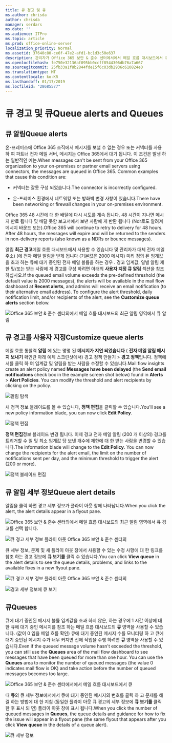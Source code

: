 ```yaml
---
title: 큐 경고 및 큐
ms.author: chrisda
author: chrisda
manager: serdars
ms.date: ''
ms.audience: ITPro
ms.topic: article
ms.prod: office-online-server
localization_priority: Normal
ms.assetid: 37640c80-ce6f-47e2-afd1-bc1d3c50e637
description: 관리자가 Office 365 보안 & 준수 센터에서에서 메일 흐름 대시보드에서 큐 경고 및 큐에 대 한 알아보십시오.
ms.openlocfilehash: fe750e32136af095bb0ccff8544306db76a7a667
ms.sourcegitcommit: 25fb33a1f8b2844fde15f6c03db2936c610824e0
ms.translationtype: MT
ms.contentlocale: ko-KR
ms.lasthandoff: 01/17/2019
ms.locfileid: "28685577"
---
```

# <a name="queue-alerts-and-queues"></a><span data-ttu-id="314bd-103">큐 경고 및 큐</span><span class="sxs-lookup"><span data-stu-id="314bd-103">Queue alerts and Queues</span></span>

## <a name="queue-alerts"></a><span data-ttu-id="314bd-104">큐 알림</span><span class="sxs-lookup"><span data-stu-id="314bd-104">Queue alerts</span></span>

<span data-ttu-id="314bd-p101">온-프레미스에 Office 365 조직에서 메시지를 보낼 수 없는 경우 또는 커넥터를 사용 하 여 파트너 전자 메일 서버, 메시지는 Office 365에서 대기 됩니다. 이 조건은 발생 하는 일반적인 예는.</span><span class="sxs-lookup"><span data-stu-id="314bd-p101">When messages can't be sent from your Office 365 organization to your on-premises or partner email servers using connectors, the messages are queued in Office 365. Common examples that cause this condition are:</span></span>

- <span data-ttu-id="314bd-107">커넥터는 잘못 구성 되었습니다.</span><span class="sxs-lookup"><span data-stu-id="314bd-107">The connector is incorrectly configured.</span></span>

- <span data-ttu-id="314bd-108">온-프레미스 환경에서 네트워킹 또는 방화벽 변경 사항이 있습니다.</span><span class="sxs-lookup"><span data-stu-id="314bd-108">There have been networking or firewall changes in your on-premises environment.</span></span>

<span data-ttu-id="314bd-p102">Office 365 48 시간에 대 한 배달에 다시 시도를 계속 됩니다. 48 시간이 지나면 메시지 만료 됩니다 및 배달 못함 보고서에서 보낸 사람에 게 반환 됩니다 (Ndr로도 알려져 메시지 바운드 또는).</span><span class="sxs-lookup"><span data-stu-id="314bd-p102">Office 365 will continue to retry to delivery for 48 hours. After 48 hours, the messages will expire and will be returned to the senders in non-delivery reports (also known as a NDRs or bounce messages).</span></span>

<span data-ttu-id="314bd-p103">알림 **최근 경고**메일 흐름 대시보드에서 사용할 수 있습니다 및 관리자가 대체 전자 메일 주소) (에 전자 메일 알림을 받게 됩니다 (기본값은 2000 메시지) 미리 정의 된 임계값을 초과 하는 큐에 대기 중인된 전자 메일 볼륨을 하는 경우 . 경고 임계값, 일별 알림 제한 및/또는 받는 사람에 게 경고를 구성 하려면 아래의 **사용자 지정 큐 알림** 섹션을 참조 하십시오.</span><span class="sxs-lookup"><span data-stu-id="314bd-p103">If the queued email volume exceeds the pre-defined threshold (the default value is 2000 messages), the alerts will be available in the mail flow dashboard at **Recent alerts**, and admins will receive an email notification (to their alternative email address). To configure the alert threshold, daily notification limit, and/or recipients of the alert, see the **Customize queue alerts** section below.</span></span>

![Office 365 보안 & 준수 센터의에서 메일 흐름 대시보드의 최근 알림 영역에서 큐 알림](media/5fc4a51c-6118-4270-960b-c6b176ef94ae.png)

## <a name="customize-queue-alerts"></a><span data-ttu-id="314bd-114">큐 경고를 사용자 지정</span><span class="sxs-lookup"><span data-stu-id="314bd-114">Customize queue alerts</span></span>

<span data-ttu-id="314bd-p104">메일 흐름 통찰력 **알림** 에 있는 명명 된 **메시지가 지연 되었습니다** ( **전자 메일 알림 메시지 보내기** 확인란 아래 예제 스크린샷에서) 경고 정책 만들기 \> **경고 정책**입니다. 정책에서를 클릭 하 여 임계값 및 알림을 받는 사람을 수정할 수 있습니다.</span><span class="sxs-lookup"><span data-stu-id="314bd-p104">Mail flow insights create an alert policy named **Messages have been delayed** (the **Send email notifications** check box in the example screen shot below) found in **Alerts** \> **Alert Policies**. You can modify the threshold and alert recipients by clicking on the policy.</span></span>

![알림 탐색](media/efb95976-9e0b-484e-a2fd-093c5bc7a40f.png)

<span data-ttu-id="314bd-118">새 정책 정보 블레이드를 볼 수 있습니다, **정책 편집**을 클릭할 수 있습니다.</span><span class="sxs-lookup"><span data-stu-id="314bd-118">You'll see a new policy information blade, you can now click **Edit Policy**.</span></span>

![정책 편집 ](media/ed2aceae-3ee2-4849-a17e-87915987a7dd.png)

<span data-ttu-id="314bd-p105">**정책 편집**정보 블레이드 변경 됩니다. 이제 경고 전자 메일 알림 (200 개 이상의) 경고를 트리거할 수 일 및 최소 임계값 당 보낸 개수에 제한에 대 한 받는 사람을 변경할 수 있습니다.</span><span class="sxs-lookup"><span data-stu-id="314bd-p105">The information blade will change to the **Edit Policy**. You can now change the recipients for the alert email, the limit on the number of notifications sent per day, and the minimum threshold to trigger the alert (200 or more).</span></span>

![정책 블레이드 편집](media/c657cc74-7867-474c-b2c9-dc478449f990.png)

## <a name="queue-alert-details"></a><span data-ttu-id="314bd-123">큐 알림 세부 정보</span><span class="sxs-lookup"><span data-stu-id="314bd-123">Queue alert details</span></span>

<span data-ttu-id="314bd-124">알림을 클릭 하면 경고 세부 정보가 플라이 아웃 창에 나타납니다.</span><span class="sxs-lookup"><span data-stu-id="314bd-124">When you click the alert, the alert details appear in a flyout pane.</span></span>

![Office 365 보안 & 준수 센터의에서 메일 흐름 대시보드의 최근 알림 영역에서 큐 경고를 선택 합니다.](media/1f6b0e96-5b2c-41ef-9684-9d813b3fabe6.png)

![큐 경고 세부 정보 플라이 아웃 Office 365 보안 & 준수 센터의](media/105c8fff-912f-4763-8806-2740ebdecd4b.png)

<span data-ttu-id="314bd-127">큐 세부 정보, 문제 및 새 플라이 아웃 창에서 사용할 수 있는 수정 사항에 대 한 링크를 참조 하는 경고 정보에 **큐 보기를** 클릭 수 있습니다.</span><span class="sxs-lookup"><span data-stu-id="314bd-127">You can click **View queue** in the alert details to see the queue details, problems, and links to the available fixes in a new flyout pane.</span></span>

![큐 경고 세부 정보 플라이 아웃 Office 365 보안 & 준수 센터의](media/8ff60955-55ef-4f32-a966-85e02cb608d1.png)

![경고 세부 정보에 큐 보기](media/4eb088fe-5dd9-4bf4-b959-c1bb2545c515.png)

## <a name="queues"></a><span data-ttu-id="314bd-130">큐</span><span class="sxs-lookup"><span data-stu-id="314bd-130">Queues</span></span>

<span data-ttu-id="314bd-p106">큐에 대기 중인된 메시지 볼륨 임계값을 초과 하지 않은, 하는 경우에 1 시간 이상에 대 한 큐에 대기 중인 메시지를 참조 하는 메일 흐름 대시보드의 **큐** 영역을 사용할 수 있습니다. (값이 0 임을 메일 흐름 확인) 큐에 대기 중인된 메시지 수를 모니터링 하 고 큐에 대기 중인된 메시지 수가 너무 커지면 전에 작업을 수행 하려면 **큐** 영역을 사용할 수 있습니다.</span><span class="sxs-lookup"><span data-stu-id="314bd-p106">Even if the queued message volume hasn't exceeded the threshold, you can still use the **Queues** area of the mail flow dashboard to see messages that have been queued for more than one hour. You can use the **Queues** area to monitor the number of queued messages (the value 0 indicates mail flow is OK) and take action before the number of queued messages becomes too large.</span></span>

![Office 365 보안 & 준수 센터에서에서 메일 흐름 대시보드에서 큐](media/0ef6e2ef-dd22-4363-9d4a-b20a00babc9f.png)

<span data-ttu-id="314bd-134">때 **큐**의 큐 세부 정보에서에서 큐에 대기 중인된 메시지의 번호를 클릭 하 고 문제를 해결 하는 방법에 대 한 지침 (동일한 플라이 아웃 큐 경고의 세부 정보에 **큐 보기를** 클릭 한 후 표시 되 면) 플라이 아웃 창에 표시 됩니다.</span><span class="sxs-lookup"><span data-stu-id="314bd-134">When you click the number of queued messages in **Queues**, the queue details and guidance for how to fix the issue will appear in a flyout pane (the same flyout that appears after you click **View queue** in the details of a queue alert).</span></span>

![큐 세부 정보](media/4eb088fe-5dd9-4bf4-b959-c1bb2545c515.png)
